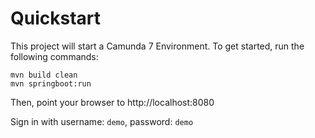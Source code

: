 # Quickstart

This project will start a Camunda 7 Environment. To get started, run the following commands:

```
mvn build clean
mvn springboot:run
```

Then, point your browser to http://localhost:8080

Sign in with username: `demo`, password: `demo`

